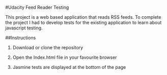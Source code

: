 #Udacity Feed Reader Testing

This project is a web based application that reads RSS feeds. To complete the project I had to develop tests for the existing application to learn about javascript testing.

##Instructions

1. Download or clone the repository

2. Open the Index.html file in your favourite browser

3. Jasmine tests are displayed at the bottom of the page
 